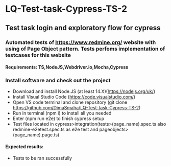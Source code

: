 # LQ-Test-task-Cypress-TS-2
## Test task login and exploratory flow for cypress

### Automated tests of https://www.redmine.org/ website with using of Page Object pattern. Tests perfoms implementation of testcases for this website


#### Requirements: TS,NodeJS,Webdriver.io,Mocha,Cypress

### Install software and check out the project
- Download and install Node.JS (at least 14.X)(https://nodejs.org/uk/)
- Install Visual Studio Code (https://code.visualstudio.com/)
- Open VS code terminal and clone repository (git clone https://github.com/DimaSmaha/LQ-Test-task-Cypress-TS-2)
- Run in terminal (npm i) to install all you needed
- Enter (npm run e2e) to finish cypress setup
- Test files located in cypress>integration(tests>(page_name).spec.ts also redmine-e2etest.spec.ts as e2e test and pageobjects>(page_name).page.ts)
#### Expected results: 
- Tests to be ran successfully

